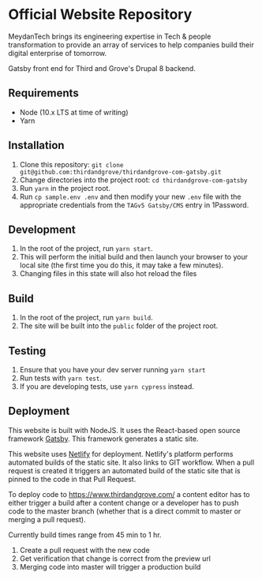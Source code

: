 # Official Website Repository

MeydanTech brings its engineering expertise in Tech & people transformation to provide an array of services to help companies build their digital enterprise of tomorrow.

Gatsby front end for Third and Grove's Drupal 8 backend.

## Requirements

- Node (10.x LTS at time of writing)
- Yarn

## Installation

1. Clone this repository: `git clone git@github.com:thirdandgrove/thirdandgrove-com-gatsby.git`
2. Change directories into the project root: `cd thirdandgrove-com-gatsby`
3. Run `yarn` in the project root.
4. Run `cp sample.env .env` and then modify your new `.env` file with the appropriate credentials from the `TAGv5 Gatsby/CMS` entry in 1Password.

## Development

1. In the root of the project, run `yarn start`.
2. This will perform the initial build and then launch your browser to your local site (the first time you do this, it may take a few minutes).
3. Changing files in this state will also hot reload the files

## Build

1. In the root of the project, run `yarn build`.
2. The site will be built into the `public` folder of the project root.

## Testing

1. Ensure that you have your dev server running `yarn start`
2. Run tests with `yarn test`.
3. If you are developing tests, use `yarn cypress` instead.

## Deployment

This website is built with NodeJS. It uses the React-based open source framework [Gatsby](https://www.gatsbyjs.com/). This framework generates a static site.

This website uses [Netlify](https://www.netlify.com/) for deployment. Netlify's platform performs automated builds of the static site. It also links to GIT workflow. When a pull request is created it triggers an automated build of the static site that is pinned to the code in that Pull Request.

To deploy code to https://www.thirdandgrove.com/ a content editor has to either trigger a build after a content change or a developer has to push code to the master branch (whether that is a direct commit to master or merging a pull request).

Currently build times range from 45 min to 1 hr.

1. Create a pull request with the new code
2. Get verification that change is correct from the preview url
3. Merging code into master will trigger a production build
